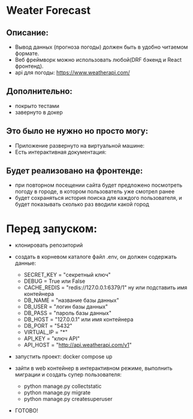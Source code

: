 # Weater Forecast
## Описание:
 - Вывод данных (прогноза погоды) должен быть в удобно читаемом формате. 
 - Веб фреймворк можно использовать любой(DRF бэкенд и React фронтенд).
 - api для погоды: https://www.weatherapi.com/

## Дополнительно:
- покрыто тестами
- завернуто в докер

## Это было не нужно но просто могу:
- Приложение развернуто на виртуальной машине:
- Есть интерактивная документация:

## Будет реализовано на фронтенде:
- при повторном посещении сайта будет предложено посмотреть погоду в городе, в котором пользователь уже смотрел ранее
- будет сохраняться история поиска для каждого пользователя, и будет показывать сколько раз вводили какой город

# Перед запуском:
- клонировать репозиторий
- создать в корневом каталоге файл .env, он должен содержать данные:
    - SECRET_KEY = "секретный ключ"
    - DEBUG = True или False
    - CACHE_REDIS = "redis://127.0.0.1:6379/1" ну или подставить имя контейнера
    - DB_NAME = "название базы данных"
    - DB_USER = "логин базы данных"
    - DB_PASS = "пароль базы данных"
    - DB_HOST = "127.0.0.1" или имя контейнера
    - DB_PORT = "5432"
    - VIRTUAL_IP = "*"
    - API_KEY = "ключ API"
    - API_HOST = "http://api.weatherapi.com/v1"

- запустить проект: docker compose up
- зайти в web контейнер в интерактивном режиме, выполнить миграции и создать супер пользователя:
    - python manage.py collectstatic
    - python manage.py migrate
    - python manage.py createsuperuser
- ГОТОВО!